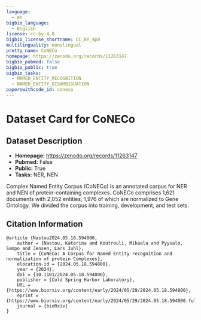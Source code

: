 ```yaml
---
language:
  - en
bigbio_language:
  - English
license: cc-by-4.0
bigbio_license_shortname: CC_BY_4p0
multilinguality: monolingual
pretty_name: CoNECo
homepage: https://zenodo.org/records/11263147
bigbio_pubmed: false
bigbio_public: true
bigbio_tasks:
  - NAMED_ENTITY_RECOGNITION
  - NAMED_ENTITY_DISAMBIGUATION
paperswithcode_id: coneco
---
```



# Dataset Card for CoNECo

## Dataset Description

- **Homepage:** https://zenodo.org/records/11263147
- **Pubmed:** False
- **Public:** True
- **Tasks:** NER, NEN

Complex Named Entity Corpus (CoNECo) is an annotated corpus for NER and NEN of protein-containing complexes. CoNECo comprises 1,621 documents with 2,052 entities, 1,976 of which are normalized to Gene Ontology. We divided the corpus into training, development, and test sets.

## Citation Information

```
@article {Nastou2024.05.18.594800,
	author = {Nastou, Katerina and Koutrouli, Mikaela and Pyysalo, Sampo and Jensen, Lars Juhl},
	title = {CoNECo: A Corpus for Named Entity recognition and normalization of protein Complexes},
	elocation-id = {2024.05.18.594800},
	year = {2024},
	doi = {10.1101/2024.05.18.594800},
	publisher = {Cold Spring Harbor Laboratory},
	URL = {https://www.biorxiv.org/content/early/2024/05/29/2024.05.18.594800},
	eprint = {https://www.biorxiv.org/content/early/2024/05/29/2024.05.18.594800.full.pdf},
	journal = {bioRxiv}
}
```
